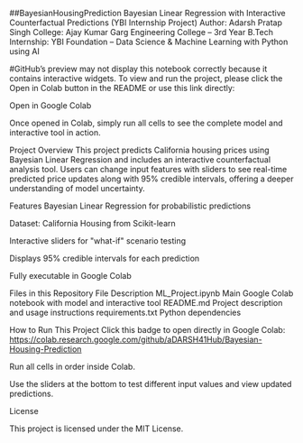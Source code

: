 ##BayesianHousingPrediction
Bayesian Linear Regression with Interactive Counterfactual Predictions (YBI Internship Project)
Author: Adarsh Pratap Singh
College: Ajay Kumar Garg Engineering College – 3rd Year B.Tech
Internship: YBI Foundation – Data Science & Machine Learning with Python using AI

#GitHub’s preview may not display this notebook correctly because it contains interactive widgets.
To view and run the project, please click the Open in Colab button in the README or use this link directly:

Open in Google Colab

Once opened in Colab, simply run all cells to see the complete model and interactive tool in action.


Project Overview
This project predicts California housing prices using Bayesian Linear Regression and includes an interactive counterfactual analysis tool. Users can change input features with sliders to see real-time predicted price updates along with 95% credible intervals, offering a deeper understanding of model uncertainty.

Features
Bayesian Linear Regression for probabilistic predictions

Dataset: California Housing from Scikit-learn

Interactive sliders for "what-if" scenario testing

Displays 95% credible intervals for each prediction

Fully executable in Google Colab

Files in this Repository
File	Description
ML_Project.ipynb	Main Google Colab notebook with model and interactive tool
README.md	Project description and usage instructions
requirements.txt	Python dependencies

How to Run This Project
Click this badge to open directly in Google Colab: https://colab.research.google.com/github/aDARSH41Hub/Bayesian-Housing-Prediction


Run all cells in order inside Colab.


Use the sliders at the bottom to test different input values and view updated predictions.



License

This project is licensed under the MIT License.

